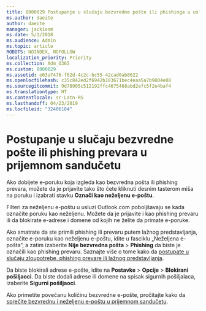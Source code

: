```yaml
---
title: 8000029 Postupanje u slučaju bezvredne pošte ili phishinga u usluzi Outlook.com
ms.author: daeite
author: daeite
manager: jackiesm
ms.date: 5/1/2018
ms.audience: Admin
ms.topic: article
ROBOTS: NOINDEX, NOFOLLOW
localization_priority: Priority
ms.collection: Adm_O365
ms.custom: 8000029
ms.assetid: e03a7476-f02d-4c2c-bc55-42cad0ab8622
ms.openlocfilehash: c35c842ed2f6942b183671bec4eaa5a7b9804e88
ms.sourcegitcommit: 9d78905c512192ffc4675468abd2efc5f2e4baf4
ms.translationtype: HT
ms.contentlocale: sr-Latn-RS
ms.lasthandoff: 04/23/2019
ms.locfileid: "32406184"
---
```

# <a name="deal-with-spam-or-phishing-scams-in-your-inbox"></a>Postupanje u slučaju bezvredne pošte ili phishing prevara u prijemnom sandučetu

Ako dobijete e-poruku koja izgleda kao bezvredna pošta ili phishing prevara, možete da je prijavite tako što ćete kliknuti desnim tasterom miša na poruku i izabrati stavku **Označi kao neželjenu e-poštu**. 
  
Filteri za neželjenu e-poštu u usluzi Outlook.com poboljšavaju se kada označite poruku kao neželjenu. Možete da je prijavite i kao phishing prevaru ili da blokirate e-adrese i domene od kojih ne želite da primate e-poruke.
  
Ako smatrate da ste primili phishing ili prevaru putem lažnog predstavljanja, označite e-poruku kao neželjenu e-poštu, idite u fasciklu „Neželjena e-pošta“, a zatim izaberite **Nije bezvredna pošta** \> **Phishing** da biste je označili kao phishing prevaru. Saznajte više o tome kako da [postupate u slučaju zloupotrebe, phishing prevare ili lažnog predstavljanja](https://go.microsoft.com/fwlink/p/?linkid=873139).
  
Da biste blokirali adrese e-pošte, idite na **Postavke** \> **Opcije** \> **Blokirani pošiljaoci**. Da biste dodali adrese ili domene na spisak sigurnih pošiljalaca, izaberite **Sigurni pošiljaoci**. 
  
Ako primetite povećanu količinu bezvredne e-pošte, pročitajte kako da [sprečite bezvrednu i neželjenu e-poštu u prijemnom sandučetu](https://go.microsoft.com/fwlink/p/?linkid=873140).
  

